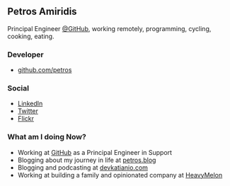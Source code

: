 ## Petros Amiridis

Principal Engineer [@GitHub](https://github.com), working remotely, programming, cycling, cooking, eating.

### Developer

- [github.com/petros](https://github.com/petros)

### Social

- [LinkedIn](https://www.linkedin.com/in/petrosamiridis/)
- [Twitter](https://twitter.com/amiridis)
- [Flickr](https://www.flickr.com/people/petrosamiridis/)

### What am I doing Now?

- Working at [GitHub](https://github.com) as a Principal Engineer in Support
- Blogging about my journey in life at [petros.blog](https://petros.blog)
- Blogging and podcasting at [devkatianio.com](https://devkatiano.com)
- Working at building a family and opinionated company at [HeavyMelon](https://heavymelon.com)
